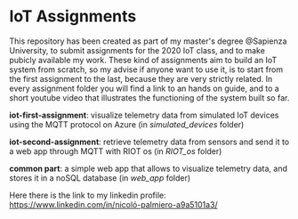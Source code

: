 # IoT Assignments

This repository has been created as part of my master's degree @Sapienza University, to submit assignments for the 2020 IoT class, and to
make pubicly available my work. These kind of assignments aim to build an IoT system from scratch, so my advise if anyone want to
use it, is to start from the first assignment to the last, because they are very strictly related. In every assignment folder you
will find a link to an hands on guide, and to a short youtube video that illustrates the functioning of the system built so far.

**iot-first-assignment**: visualize telemetry data from simulated IoT devices using the MQTT protocol on Azure (in *simulated_devices* folder)

**iot-second-assignment**: retrieve telemetry data from sensors and send it to a web app through MQTT with RIOT os (in *RIOT_os* folder)

**common part**: a simple web app that allows to visualize telemetry data, and stores it in a noSQL database (in *web_app* folder)

Here there is the link to my linkedin profile:
https://www.linkedin.com/in/nicoló-palmiero-a9a5101a3/
